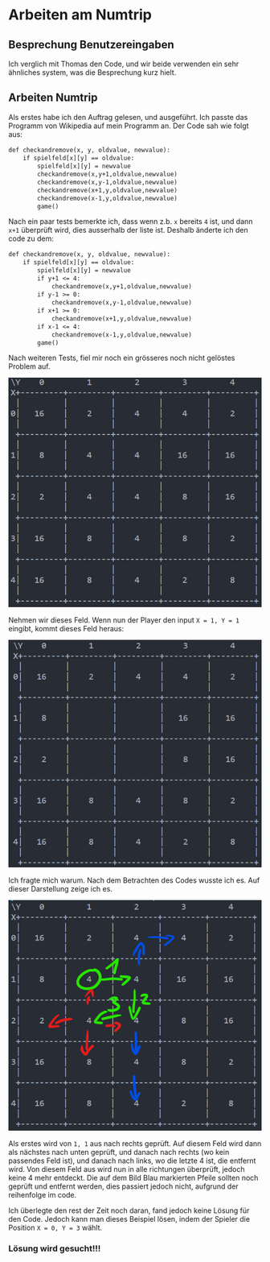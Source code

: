 # Arbeiten am Numtrip

## Besprechung Benutzereingaben

Ich verglich mit Thomas den Code, und wir beide verwenden ein sehr ähnliches system, was die Besprechung kurz hielt.

## Arbeiten Numtrip
Als erstes habe ich den Auftrag gelesen, und ausgeführt.
Ich passte das Programm von Wikipedia auf mein Programm an. Der Code sah wie folgt aus:
```
def checkandremove(x, y, oldvalue, newvalue):
    if spielfeld[x][y] == oldvalue:
        spielfeld[x][y] = newvalue
        checkandremove(x,y+1,oldvalue,newvalue)
        checkandremove(x,y-1,oldvalue,newvalue)
        checkandremove(x+1,y,oldvalue,newvalue)
        checkandremove(x-1,y,oldvalue,newvalue)
        game()
```
Nach ein paar tests bemerkte ich, dass wenn z.b. `x` bereits `4` ist, und dann `x+1` überprüft wird, dies ausserhalb der liste ist. Deshalb änderte ich den code zu dem:
```
def checkandremove(x, y, oldvalue, newvalue):
    if spielfeld[x][y] == oldvalue:
        spielfeld[x][y] = newvalue
        if y+1 <= 4:
            checkandremove(x,y+1,oldvalue,newvalue)
        if y-1 >= 0:
            checkandremove(x,y-1,oldvalue,newvalue)
        if x+1 >= 0:
            checkandremove(x+1,y,oldvalue,newvalue)
        if x-1 <= 4:
            checkandremove(x-1,y,oldvalue,newvalue)
        game()
```
Nach weiteren Tests, fiel mir noch ein grösseres noch nicht gelöstes Problem auf.

![](images/numtrip_problem0.png)

Nehmen wir dieses Feld. Wenn nun der Player den input `X = 1, Y = 1` eingibt, kommt dieses Feld heraus:

![](images/numtrip_problem1.png)

Ich fragte mich warum. Nach dem Betrachten des Codes wusste ich es.
Auf dieser Darstellung zeige ich es.

![](images/numtrip_problem2.png)

Als erstes wird von `1, 1` aus nach rechts geprüft. Auf diesem Feld wird dann als nächstes nach unten geprüft, und danach nach rechts (wo kein passendes Feld ist), und danach nach links, wo die letzte 4 ist, die entfernt wird. Von diesem Feld aus wird nun in alle richtungen überprüft, jedoch keine 4 mehr entdeckt. Die auf dem Bild Blau markierten Pfeile sollten noch geprüft und entfernt werden, dies passiert jedoch nicht, aufgrund der reihenfolge im code.

Ich überlegte den rest der Zeit noch daran, fand jedoch keine Lösung für den Code. Jedoch kann man dieses Beispiel lösen, indem der Spieler die Position `X = 0, Y = 3` wählt.

### Lösung wird gesucht!!!
